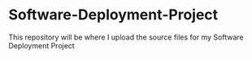 # Software-Deployment-Project
This repository will be where I upload the source files for my Software Deployment Project
